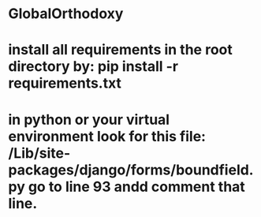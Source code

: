 # GlobalOrthodoxy
# install all requirements in the root directory by: pip install -r requirements.txt
# in python or your virtual environment look for this file: /Lib/site-packages/django/forms/boundfield.py go to line 93 andd comment that line.
